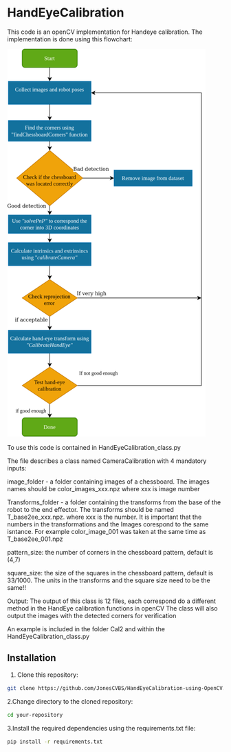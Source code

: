 # HandEyeCalibration

This code is an openCV implementation for Handeye calibration. The implementation is done using this flowchart:

<img src="ReadMe_Images/HandEyeCalibrationFlowChart.png" alt="Flowchart of implementation" style="max-height:10%; width:auto;"/>


To use this code is contained in HandEyeCalibration_class.py

The file describes a class named CameraCalibration with 4 mandatory inputs:

image_folder - a folder containing images of a chessboard. The images names should be color_images_xxx.npz where xxx is image number

Transforms_folder - a folder containing the transforms from the base of the robot to the end effector. The transforms should be named T_base2ee_xxx.npz. where xxx is the number. 
    It is important that the numbers in the transformations and the Images corespond to the same isntance. For example color_image_001 was taken at the same time as T_base2ee_001.npz
    
pattern_size: the number of corners in the chessboard pattern, default is (4,7)

square_size: the size of the squares in the chessboard pattern, default is 33/1000. 
The units in the transforms and the square size need to be the same!!


Output:
The output of this class is 12 files, each correspond do a different method in the HandEye calibration functions in openCV
The class will also output the images with the detected corners for verification


An example is included in the folder Cal2 and within the HandEyeCalibration_class.py

## Installation

1. Clone this repository:
```bash
git clone https://github.com/JonesCVBS/HandEyeCalibration-using-OpenCV.git
```

2.Change directory to the cloned repository:

```bash
cd your-repository
```

3.Install the required dependencies using the requirements.txt file:

```bash
pip install -r requirements.txt
```
